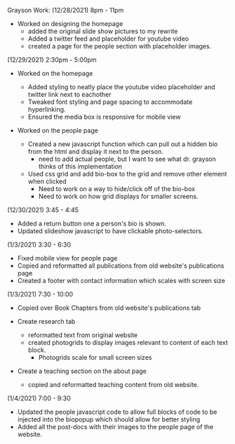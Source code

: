 Grayson Work: 
(12/28/2021) 8pm - 11pm 

* Worked on designing the homepage
  *  added the original slide show pictures to my rewrite
  * Added a twitter feed and placeholder for youtube video
  * created a page for the people section with placeholder images. 

(12/29/2021) 2:30pm - 5:00pm 

* Worked on the homepage
  * Added styling to neatly place the youtube video placeholder and twitter link next to eachother
  * Tweaked font styling and page spacing to accommodate hyperlinking.
  * Ensured the media box is responsive for mobile view

* Worked on the people page
  * Created a new javascript function which can pull out a hidden bio from the html and display it next to the person. 
    * need to add actual people, but I want to see what dr. grayson thinks of this implementation
  * Used css grid and add bio-box to the grid and remove other element when clicked
    * Need to work on a way to hide/click off of the bio-box
    * Need to work on how grid displays for smaller screens.

(12/30/2021)  3:45 - 4:45

* Added a return button one a person's bio is shown. 
* Updated slideshow javascript to have clickable photo-selectors.

(1/3/2021) 3:30 - 6:30

* Fixed mobile view for people page
* Copied and reformatted all publications from old website's publications page
* Created a footer with contact information which scales with screen size

(1/3/2021) 7:30 - 10:00

* Copied over Book Chapters from old website's publications tab

* Create research tab
  * reformatted text from original website
  * created photogrids to display images relevant to content of each text block.
    * Photogrids scale for small screen sizes
* Create a teaching section on the about page
  * copied and reformatted teaching content from old website.

(1/4/2021) 7:00 - 9:30

* Updated the people javascript code to allow full blocks of code to be injected into the biopopup which should allow for better styling
* Added all the post-docs with their images to the people page of the website.

